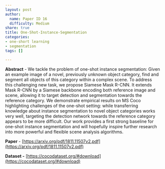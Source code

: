 ```yaml
---
layout: post
author:
  name: Paper ID 16
  difficulty: Medium
share: true
title: One-Shot-Instance-Segmentation
categories:
- one-short learning
- segmentation
tags: []

---
```

**Abstract** - We tackle the problem of one-shot instance segmentation: Given an example image of a novel, previously unknown object category, find and segment all objects of this category within a complex scene. To address this challenging new task, we propose Siamese Mask R-CNN. It extends Mask R-CNN by a Siamese backbone encoding both reference image and scene, allowing it to target detection and segmentation towards the reference category. We demonstrate empirical results on MS Coco highlighting challenges of the one-shot setting: while transferring knowledge about instance segmentation to novel object categories works very well, targeting the detection network towards the reference category appears to be more difficult. Our work provides a first strong baseline for one-shot instance segmentation and will hopefully inspire further research into more powerful and flexible scene analysis algorithms.

**Paper** - [https://arxiv.org/pdf/1811.11507v2.pdf](https://arxiv.org/pdf/1811.11507v2.pdf)

**Dataset -** [https://cocodataset.org/#download](https://cocodataset.org/#download)
    